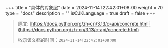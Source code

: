 +++
title = "具体的对象层"
date = 2024-11-14T22:42:01+08:00
weight = 70
type = "docs"
description = ""
isCJKLanguage = true
draft = false
+++

> 原文: [https://docs.python.org/zh-cn/3.13/c-api/concrete.html](https://docs.python.org/zh-cn/3.13/c-api/concrete.html)
>
> 收录该文档的时间：`2024-11-14T22:42:01+08:00`
